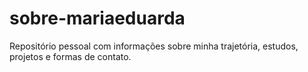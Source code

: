 # sobre-mariaeduarda
Repositório pessoal com informações sobre minha trajetória, estudos, projetos e formas de contato.
